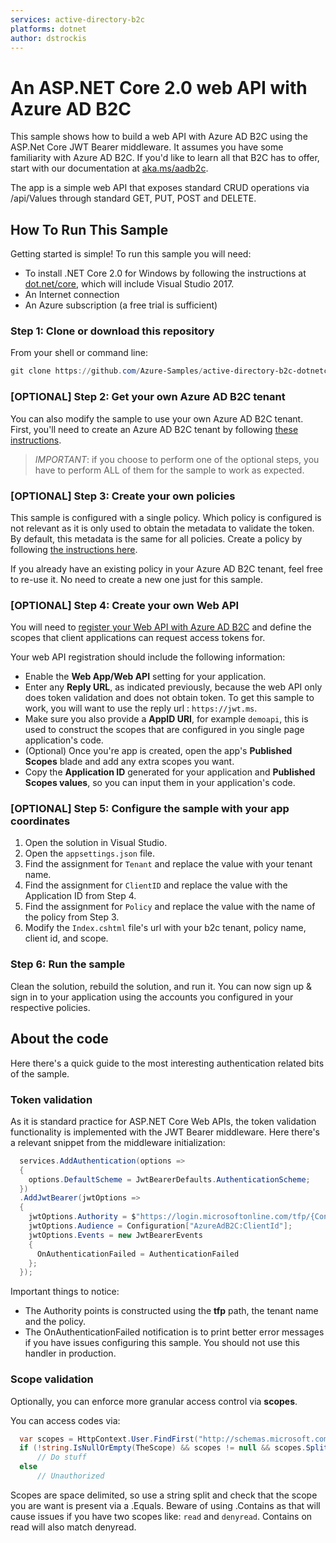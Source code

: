 ```yaml
---
services: active-directory-b2c
platforms: dotnet
author: dstrockis
---
```


# An ASP.NET Core 2.0 web API with Azure AD B2C 
This sample shows how to build a web API with Azure AD B2C using the ASP.Net Core JWT Bearer middleware.  It assumes you have some familiarity with Azure AD B2C.  If you'd like to learn all that B2C has to offer, start with our documentation at [aka.ms/aadb2c](http://aka.ms/aadb2c). 

The app is a simple web API that exposes standard CRUD operations via /api/Values through standard GET, PUT, POST and  DELETE.

## How To Run This Sample

Getting started is simple! To run this sample you will need:

- To install .NET Core 2.0 for Windows by following the instructions at [dot.net/core](http://dot.net/core), which will include Visual Studio 2017.
- An Internet connection
- An Azure subscription (a free trial is sufficient)

### Step 1:  Clone or download this repository

From your shell or command line:

```powershell
git clone https://github.com/Azure-Samples/active-directory-b2c-dotnetcore-webapi.git
```

### [OPTIONAL] Step 2: Get your own Azure AD B2C tenant

You can also modify the sample to use your own Azure AD B2C tenant.  First, you'll need to create an Azure AD B2C tenant by following [these instructions](https://azure.microsoft.com/documentation/articles/active-directory-b2c-get-started).

> *IMPORTANT*: if you choose to perform one of the optional steps, you have to perform ALL of them for the sample to work as expected.

### [OPTIONAL] Step 3: Create your own policies

This sample is configured with a single policy. Which policy is configured is not relevant as it is only used to obtain the metadata to validate the token. By default, this metadata is the same for all policies. Create a policy by following [the instructions here](https://azure.microsoft.com/documentation/articles/active-directory-b2c-reference-policies).

If you already have an existing policy in your Azure AD B2C tenant, feel free to re-use it. No need to create a new one just for this sample.

### [OPTIONAL] Step 4: Create your own Web API

You will need to [register your Web API with Azure AD B2C](https://docs.microsoft.com/azure/active-directory-b2c/active-directory-b2c-app-registration#register-a-web-api) and define the scopes that client applications can request access tokens for. 

Your web API registration should include the following information:

- Enable the **Web App/Web API** setting for your application.
- Enter any **Reply URL**, as indicated previously, because the web API only does token validation and does not obtain token. To get this sample to work, you will want to use the reply url : `https://jwt.ms`.
- Make sure you also provide a **AppID URI**, for example `demoapi`, this is used to construct the scopes that are configured in you single page application's code.
- (Optional) Once you're app is created, open the app's **Published Scopes** blade and add any extra scopes you want.
- Copy the **Application ID** generated for your application and **Published Scopes values**, so you can input them in your application's code.

### [OPTIONAL] Step 5: Configure the sample with your app coordinates

1. Open the solution in Visual Studio.
1. Open the `appsettings.json` file.
1. Find the assignment for `Tenant` and replace the value with your tenant name.
1. Find the assignment for `ClientID` and replace the value with the Application ID from Step 4.
1. Find the assignment for `Policy` and replace the value with the name of the policy from Step 3.
1. Modify the `Index.cshtml` file's url with your b2c tenant, policy name, client id, and scope.

### Step 6: Run the sample

Clean the solution, rebuild the solution, and run it. You can now sign up & sign in to your application using the accounts you configured in your respective policies.

## About the code

Here there's a quick guide to the most interesting authentication related bits of the sample.

### Token validation
As it is standard practice for ASP.NET Core Web APIs, the token validation functionality is implemented with the JWT Bearer middleware. Here there's a relevant snippet from the middleware initialization:  

```csharp
  services.AddAuthentication(options =>
  { 
    options.DefaultScheme = JwtBearerDefaults.AuthenticationScheme; 
  })
  .AddJwtBearer(jwtOptions =>
  {
    jwtOptions.Authority = $"https://login.microsoftonline.com/tfp/{Configuration["AzureAdB2C:Tenant"]}/{Configuration["AzureAdB2C:Policy"]}/v2.0/";
    jwtOptions.Audience = Configuration["AzureAdB2C:ClientId"];
    jwtOptions.Events = new JwtBearerEvents
    {
      OnAuthenticationFailed = AuthenticationFailed
    };
  });
```
Important things to notice:
- The Authority points is constructed using the **tfp** path, the tenant name and the policy.
- The OnAuthenticationFailed notification is to print better error messages if you have issues configuring this sample. You should not use this handler in production.

### Scope validation
Optionally, you can enforce more granular access control via **scopes**.

You can access codes via:

```csharp
  var scopes = HttpContext.User.FindFirst("http://schemas.microsoft.com/identity/claims/scope")?.Value;
  if (!string.IsNullOrEmpty(TheScope) && scopes != null && scopes.Split(' ').Any(s => s.Equals(TheScope)))
      // Do stuff
  else 
      // Unauthorized
```

Scopes are space delimited, so use a string split and check that the scope you are want is present via a .Equals. Beware of using .Contains as that will cause issues if you have two scopes like: `read` and `denyread`. Contains on read will also match denyread.
